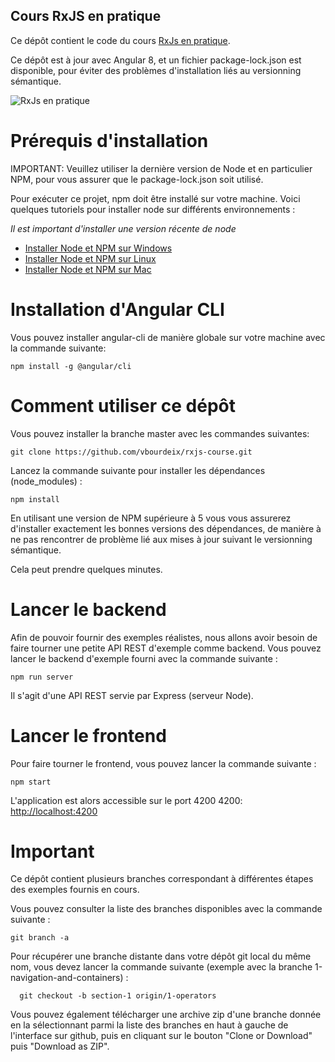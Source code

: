 
## Cours RxJS en pratique

Ce dépôt contient le code du cours [RxJs en pratique](https://angular-university.io/course/rxjs-course).

Ce dépôt est à jour avec Angular 8, et un fichier package-lock.json est disponible, pour éviter des problèmes d'installation liés au versionning sémantique.

![RxJs en pratique](https://s3-us-west-1.amazonaws.com/angular-university/course-images/rxjs-in-practice-course.png)


# Prérequis d'installation

IMPORTANT: Veuillez utiliser la dernière version de Node et en particulier NPM, pour vous assurer que le package-lock.json soit utilisé.

Pour exécuter ce projet, npm doit être installé sur votre machine. Voici quelques tutoriels pour installer node sur différents environnements :

*Il est important d'installer une version récente de node*

- [Installer Node et NPM sur Windows](https://www.youtube.com/watch?v=8ODS6RM6x7g)
- [Installer Node et NPM sur Linux](https://www.youtube.com/watch?v=yUdHk-Dk_BY)
- [Installer Node et NPM sur Mac](https://www.youtube.com/watch?v=Imj8PgG3bZU)


# Installation d'Angular CLI

Vous pouvez installer angular-cli de manière globale sur votre machine avec la commande suivante:

    npm install -g @angular/cli 


# Comment utiliser ce dépôt

Vous pouvez installer la branche master avec les commandes suivantes:

    git clone https://github.com/vbourdeix/rxjs-course.git
    
Lancez la commande suivante pour installer les dépendances (node_modules) :

    npm install 

En utilisant une version de NPM supérieure à 5 vous vous assurerez d'installer exactement les bonnes versions des dépendances, de manière à ne pas rencontrer de problème lié aux mises à jour suivant le versionning sémantique.

Cela peut prendre quelques minutes.

# Lancer le backend

Afin de pouvoir fournir des exemples réalistes, nous allons avoir besoin de faire tourner une petite API REST d'exemple comme backend. Vous pouvez lancer le backend d'exemple fourni avec la commande suivante :

    npm run server

Il s'agit d'une API REST servie par Express (serveur Node).

# Lancer le frontend

Pour faire tourner le frontend, vous pouvez lancer la commande suivante :

    npm start 

L'application est alors accessible sur le port 4200 4200: [http://localhost:4200](http://localhost:4200)



# Important 

Ce dépôt contient plusieurs branches correspondant à différentes étapes des exemples fournis en cours.

Vous pouvez consulter la liste des branches disponibles avec la commande suivante :

    git branch -a

Pour récupérer une branche distante dans votre dépôt git local du même nom, vous devez lancer la commande suivante (exemple avec la branche 1-navigation-and-containers) :

      git checkout -b section-1 origin/1-operators

Vous pouvez également télécharger une archive zip d'une branche donnée en la sélectionnant parmi la liste des branches en haut à gauche de l'interface sur github, puis en cliquant sur le bouton "Clone or Download" puis "Download as ZIP".
